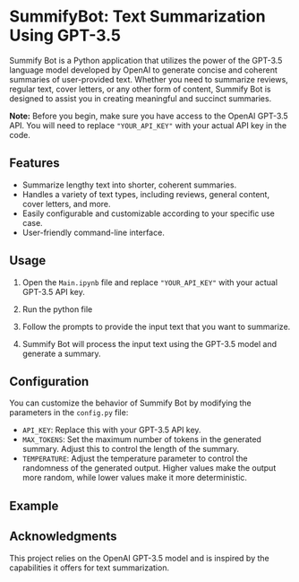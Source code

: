 # SummifyBot: Text Summarization Using GPT-3.5

Summify Bot is a Python application that utilizes the power of the GPT-3.5 language model developed by OpenAI to generate concise and coherent summaries of user-provided text. Whether you need to summarize reviews, regular text, cover letters, or any other form of content, Summify Bot is designed to assist you in creating meaningful and succinct summaries.

**Note:** Before you begin, make sure you have access to the OpenAI GPT-3.5 API. You will need to replace `"YOUR_API_KEY"` with your actual API key in the code.

## Features

- Summarize lengthy text into shorter, coherent summaries.
- Handles a variety of text types, including reviews, general content, cover letters, and more.
- Easily configurable and customizable according to your specific use case.
- User-friendly command-line interface.

## Usage

1. Open the `Main.ipynb` file and replace `"YOUR_API_KEY"` with your actual GPT-3.5 API key.

2. Run the python file

3. Follow the prompts to provide the input text that you want to summarize.

4. Summify Bot will process the input text using the GPT-3.5 model and generate a summary.

## Configuration

You can customize the behavior of Summify Bot by modifying the parameters in the `config.py` file:

- `API_KEY`: Replace this with your GPT-3.5 API key.
- `MAX_TOKENS`: Set the maximum number of tokens in the generated summary. Adjust this to control the length of the summary.
- `TEMPERATURE`: Adjust the temperature parameter to control the randomness of the generated output. Higher values make the output more random, while lower values make it more deterministic.

## Example



## Acknowledgments

This project relies on the OpenAI GPT-3.5 model and is inspired by the capabilities it offers for text summarization.

